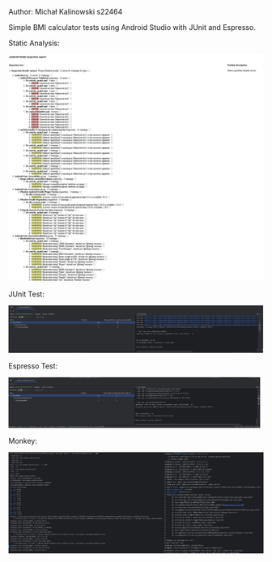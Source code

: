 Author: Michał Kalinowski s22464

Simple BMI calculator tests using Android Studio with JUnit and Espresso.

Static Analysis:

![alt text](image4.jpg)

JUnit Test:

![alt text](image1.jpg)

Espresso Test:

![alt text](image2.jpg)

Monkey:

![alt text](image3.jpg)

